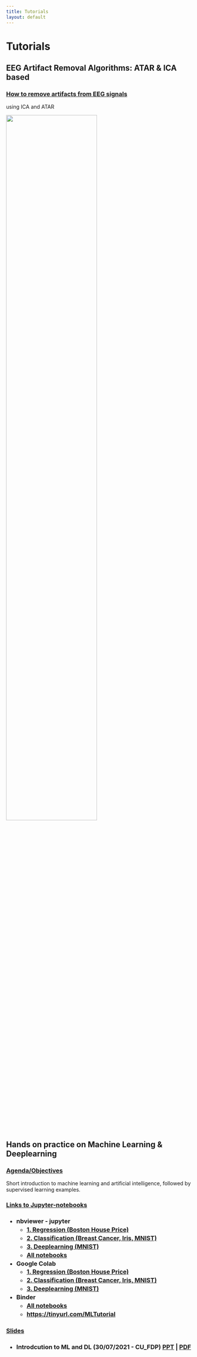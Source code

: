 ```yaml
---
title: Tutorials
layout: default
---
```

# Tutorials

## EEG Artifact Removal Algorithms: ATAR & ICA based

<div id="index-grid-full" class="section group">
  <div class="col span_1_of_4">
  <h3><a href="https://link.medium.com/90mYhbr8Osb" target="_blank">How to remove artifacts from EEG signals</a></h3>
  <p>using ICA and ATAR</p>
  <a class="reference external" href="https://link.medium.com/90mYhbr8Osb" target="_blank" ><img src="{{ "assets/images/ATAR_2.png" | relative_url }}" width="70%"></a>
  </div>
  <div class="toctree-wrapper compound"></div>
</div>  



<br>

## Hands on practice on Machine Learning & Deeplearning

<div id="index-grid-full" class="section group">
<!-- <hr width="10%">  -->
<h3 style="text-align:left;"><u>Agenda/Objectives</u></h3>
<p style="text-align:left;">Short introduction to machine learning and artificial intelligence, followed by supervised learning examples.</p>
<h3 style="text-align:left;"><u>Links to Jupyter-notebooks</u></h3>
<h3 style="text-align:left;">
<ul class="simple" style="line-height:1.4;">
  <li><a>nbviewer - jupyter</a>
    <ul class="simple">
    <li><a href="https://nbviewer.jupyter.org/github/Nikeshbajaj/Notebooks/blob/master/Tutorials_ML_DL/1_Regression_Boston_price.ipynb" target="_blank">1. Regression (Boston House Price)</a></li>
    <li><a href="https://nbviewer.jupyter.org/github/Nikeshbajaj/Notebooks/blob/master/Tutorials_ML_DL/2_Classification.ipynb" target="_blank">2. Classification (Breast Cancer, Iris, MNIST)</a></li>
    <li><a href="https://nbviewer.jupyter.org/github/Nikeshbajaj/Notebooks/blob/master/Tutorials_ML_DL/3_Deeplearning_CNN.ipynb" target="_blank">3. Deeplearning (MNIST)</a></li>
    <li><a href="https://nbviewer.jupyter.org/github/Nikeshbajaj/Notebooks/tree/master/Tutorials_ML_DL/" target="_blank">All notebooks</a></li>
    </ul></li>
  <li><a>Google Colab</a>
    <ul class="simple">
    <li><a href="https://colab.research.google.com/github/Nikeshbajaj/Notebooks/blob/master/Tutorials_ML_DL/1_Regression_Boston_price.ipynb" target="_blank">1. Regression  (Boston House Price)</a></li>
    <li><a href="https://colab.research.google.com/github/Nikeshbajaj/Notebooks/blob/master/Tutorials_ML_DL/2_Classification.ipynb" target="_blank">2. Classification (Breast Cancer, Iris, MNIST)</a></li>
    <li><a href="https://colab.research.google.com/github/Nikeshbajaj/Notebooks/blob/master/Tutorials_ML_DL/3_Deeplearning_CNN.ipynb" target="_blank">3. Deeplearning (MNIST)</a></li>
    </ul></li>
  <li><a>Binder</a>
    <ul class="simple">
    <li><a href="https://mybinder.org/v2/gh/Nikeshbajaj/Notebooks/HEAD" target="_blank">All notebooks</a></li>
    <li><a href="https://tinyurl.com/MLTutorial" target="_blank">https://tinyurl.com/MLTutorial</a></li>
    </ul></li>
</ul>
</h3>
<h3 style="text-align:left;"><u>Slides</u></h3>
<h3 style="text-align:left;">
<ul class="simple" style="line-height:1.4;">
  <li>Introdcution to ML and DL (30/07/2021 - CU_FDP) <a href="https://github.com/Nikeshbajaj/Notebooks/blob/master/Tutorials_ML_DL/Intorduction_to_ML_&_DL_30_07_21.pptx?raw=true" target="_blank">PPT</a> | <a href="https://github.com/Nikeshbajaj/Notebooks/blob/master/Tutorials_ML_DL/Intorduction_to_ML_%26_DL_30_07_21.pdf" target="_blank">PDF</a></li>
</ul>
</h3>
</div>
<div id="index-grid-full" class="section group"></div>
